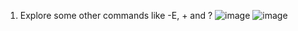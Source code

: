 1) Explore some other commands like -E, + and ?
![image](https://github.com/Sharath15eUR/SivanithishRK/assets/79641980/1d3dd2ad-71bd-4995-b82f-7212331f43c9)
![image](https://github.com/Sharath15eUR/SivanithishRK/assets/79641980/c607fefb-55f2-4b55-b5d1-e5311ace90f1)

